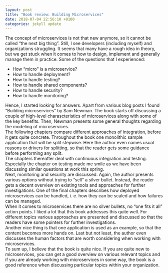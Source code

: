 ```yaml
---
layout: post
title: "Book review: Building Microservices"
date: 2018-07-04 22:56:10 +0100
categories: jekyll update
---
```


The concept of microservices is not that new anymore, so it cannot be called “the next big thing”. Still, I see developers (including myself) and organizations struggling. It seems that many have a rough idea in theory, but we get stuck when it comes to how to design, implement and generally manage them in practice.
Some of the questions that I experienced:

* How “micro” is a microservice?
* How to handle deployment?
* How to handle testing?
* How to handle shared components?
* How to handle security?
* How to handle monitoring?

Hence, I started looking for answers. Apart from various blog posts I found “Building microservices” by Sam Newman.
The book starts off discussing a couple of high-level charascteristics of microservices along with some of the key benefits.
Then, Newman presents some general thoughts regarding the modeling of microservices.<br/>
The following chapters compare different approaches of integration, before it gets quite concrete.
Throughout the book one monolithic sample application that will be split stepwise. Here the author even names usual reasons or drivers for splitting, so that the reader gets some guidance before performing any split.<br/>
The chapters thereafter deal with continuous integration and testing. Especially the chapter on testing made me smile as we have been discussing similar questions at work this spring.<br/>
Next, monitoring and security are discussed. Again, the author presents various options without trying to “sell” a silver bullet. Instead, the reader gets a decent overview on existing tools and approaches for further investigations.
One of the final chapters describes how deployed microservices can be handled, i. e. how they can be scaled and how failures can be managed.<br/>
When it comes to microservices there are no silver bullets, no “one fits it all” action points. I liked a lot that this book addresses this quite well. For different topics various approaches are presented and discussed so that the readers have some pointers for further investigations.<br/>
Another nice thing is that one application is used as an example, so that the content becomes more hands on. Last but not least, the author even discusses the human factors that are worth considering when working with microservices.<br/>
To sum up, I believe that the book is quite nice. If you are quite new to microservices, you can get a  good overview on various relevant topics and if you are already working with microservices in some way, the book is a good reference when discussing particular topics within your organization.
